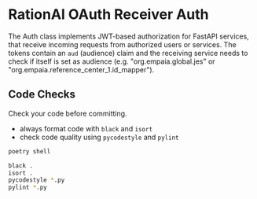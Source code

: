 # RationAI OAuth Receiver Auth

The Auth class implements JWT-based authorization for FastAPI services, that receive incoming requests from authorized users or services. The tokens contain an `aud` (audience) claim and the receiving service needs to check if itself is set as audience (e.g. "org.empaia.global.jes" or "org.empaia.reference_center_1.id_mapper").

## Code Checks

Check your code before committing.

* always format code with `black` and `isort`
* check code quality using `pycodestyle` and `pylint`

```bash
poetry shell
```

```bash
black .
isort .
pycodestyle *.py
pylint *.py
```
